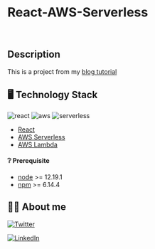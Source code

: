# React-AWS-Serverless

<br/>


## Description

This is a project from my [blog tutorial](https://utpandey.hashnode.dev/reactjs-contact-form-with-aws-lambda-and-ses-to-send-email-part-1)


## :desktop_computer: Technology Stack 
![react](https://img.shields.io/badge/frontend-react-61dafb?style=flat&logo=React)
![aws](https://img.shields.io/badge/AWS-232F3E?style=flat&logo=AWS)
![serverless](https://img.shields.io/badge/serverless-FD5750?style=flat&logo=Serverless)


* [React](https://reactjs.org/)
* [AWS Serverless](https://aws.amazon.com/serverless/)
* [AWS Lambda](https://aws.amazon.com/lambda/)


#### :grey_question: Prerequisite
* [node](https://nodejs.org/en/) >= 12.19.1
* [npm](https://www.npmjs.com/) >= 6.14.4



## :man_technologist: About me
[![Twitter](https://img.shields.io/badge/follow-%40Utsav44-1DA1F2?style=flat&logo=Twitter)](https://twitter.com/utsav44) 

[![LinkedIn](https://img.shields.io/badge/connect-%40utsavpandey-%230077B5?style=flat&logo=LinkedIn)](https://www.linkedin.com/in/utshav-pandey-9b00a4190/)

